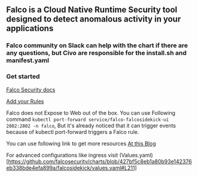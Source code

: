 ## Falco is a Cloud Native Runtime Security tool designed to detect anomalous activity in your applications

### Falco community on Slack can help with the chart if there are any questions, but Civo are responsible for the install.sh and manifest.yaml

### Get started

[Falco Security docs](https://falco.org/docs/)


[Add your Rules](https://falco.org/docs/rules/)

Falco does not Expose to Web out of the box. You can use Following command 
``` kubectl port-forward service/falco-falcosidekick-ui 2802:2802 -n falco ```, But it's already noticed that it can trigger events because of kubectl port-forward triggers a Falco rule.

You can use following link to get more resources [At this Blog](https://blog.webdev-jogeleit.de/blog/falco-security-and-monitoring-on-rke-bare-metal-cluster-with-rancher/)

For advanced configurations like ingress visit (Values.yaml)[https://github.com/falcosecurity/charts/blob/427bf5c8eb1a80b93e142376eb338bde4efa899a/falcosidekick/values.yaml#L211]
